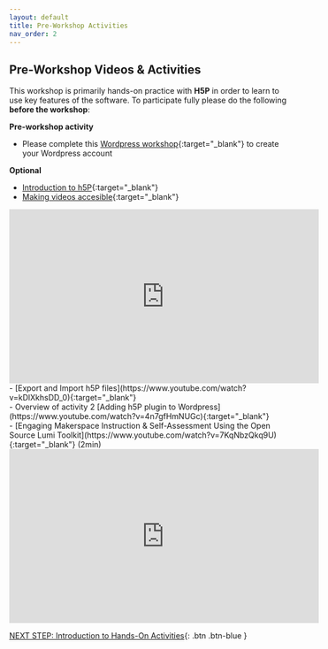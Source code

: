 ```yaml
---
layout: default
title: Pre-Workshop Activities
nav_order: 2
---
```

## Pre-Workshop Videos & Activities
This workshop is primarily hands-on practice with **H5P** in order to learn to use key features of the software. To participate fully please do the following **before the workshop**:

**Pre-workshop activity**
- Please complete this [Wordpress workshop](https://uviclibraries.github.io/wordpress/){:target="_blank"} to create your Wordpress account

**Optional**<br>
- [Introduction to h5P](https://www.youtube.com/watch?v=jAnkWFBXW_o){:target="_blank"}<br>
- [Making videos accesible](https://www.youtube.com/watch?v=0wMEqf6Rjeg){:target="_blank"}<br>
<iframe width="560" height="315" src="https://www.youtube.com/embed/0wMEqf6Rjeg?si=-wEOTgfJJkSlZdXo" title="YouTube video player" frameborder="0" allow="accelerometer; autoplay; clipboard-write; encrypted-media; gyroscope; picture-in-picture; web-share" referrerpolicy="strict-origin-when-cross-origin" allowfullscreen></iframe><br>
- [Export and Import h5P files](https://www.youtube.com/watch?v=kDlXkhsDD_0){:target="_blank"}<br>
- Overview of activity 2 [Adding h5P plugin to Wordpress](https://www.youtube.com/watch?v=4n7gfHmNUGc){:target="_blank"}<br>
- [Engaging Makerspace Instruction & Self-Assessment Using the Open Source Lumi Toolkit](https://www.youtube.com/watch?v=7KqNbzQkq9U){:target="_blank"} (2min)<br>
<iframe width="560" height="315" src="https://www.youtube.com/embed/7KqNbzQkq9U?si=jXnTbV84waAU9J5K" title="YouTube video player" frameborder="0" allow="accelerometer; autoplay; clipboard-write; encrypted-media; gyroscope; picture-in-picture; web-share" referrerpolicy="strict-origin-when-cross-origin" allowfullscreen></iframe>

[NEXT STEP: Introduction to Hands-On Activities](activities-intro.html){: .btn .btn-blue }
